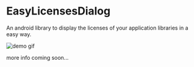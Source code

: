# EasyLicensesDialog
An android library to display the licenses of your application libraries in a easy way.

![demo gif](http://i.imgur.com/jNbGdCX.gif)

more info coming soon...
